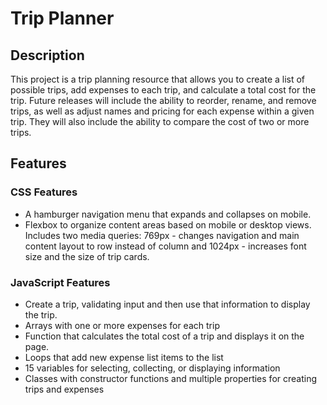 # Trip Planner
## Description
This project is a trip planning resource that allows you to create a list of possible trips, add expenses to each trip, and calculate a total cost for the trip. Future releases will include the ability to reorder, rename, and remove trips, as well as adjust names and pricing for each expense within a given trip. They will also include the ability to compare the cost of two or more trips.

## Features
### CSS Features
- A hamburger navigation menu that expands and collapses on mobile.
- Flexbox to organize content areas based on mobile or desktop views. Includes two media queries: 769px - changes navigation and main content layout to row instead of column and 1024px - increases font size and the size of trip cards.

### JavaScript Features
- Create a trip, validating input and then use that information to display the trip.
- Arrays with one or more expenses for each trip
- Function that calculates the total cost of a trip and displays it on the page.
- Loops that add new expense list items to the list
- 15 variables for selecting, collecting, or displaying information
- Classes with constructor functions and multiple properties for creating trips and expenses
